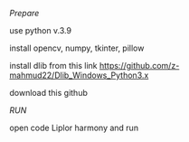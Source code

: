  *Prepare*

use python v.3.9

install opencv, numpy, tkinter, pillow

install dlib from this link https://github.com/z-mahmud22/Dlib_Windows_Python3.x

download this github


*RUN*

open code Liplor harmony and run
